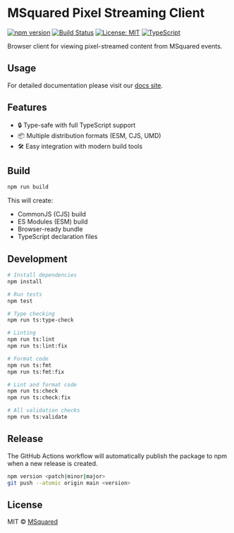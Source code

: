 # MSquared Pixel Streaming Client

[![npm version](https://img.shields.io/npm/v/@msquared/pixel-streaming-client.svg)](https://www.npmjs.com/package/@msquared/pixel-streaming-client)
[![Build Status](https://github.com/msquared-io/pixel-streaming-client/actions/workflows/main.yaml/badge.svg)](https://github.com/msquared-io/pixel-streaming-client/actions/workflows/main.yaml)
[![License: MIT](https://img.shields.io/badge/License-MIT-yellow.svg)](https://opensource.org/licenses/MIT)
[![TypeScript](https://img.shields.io/badge/TypeScript-5.7-blue.svg)](https://www.typescriptlang.org/)

Browser client for viewing pixel-streamed content from MSquared events.

## Usage

For detailed documentation please visit our [docs site](https://docs.msquared.io/apis-and-tooling/frontend-sdks/pixel-streaming).

## Features

- 🔒 Type-safe with full TypeScript support
- 📦 Multiple distribution formats (ESM, CJS, UMD)
- 🛠️ Easy integration with modern build tools

## Build

```bash
npm run build
```

This will create:
- CommonJS (CJS) build
- ES Modules (ESM) build
- Browser-ready bundle
- TypeScript declaration files

## Development

```bash
# Install dependencies
npm install

# Run tests
npm test

# Type checking
npm run ts:type-check

# Linting
npm run ts:lint
npm run ts:lint:fix

# Format code
npm run ts:fmt
npm run ts:fmt:fix

# Lint and format code
npm run ts:check
npm run ts:check:fix

# All validation checks
npm run ts:validate
```

## Release

The GitHub Actions workflow will automatically publish the package to npm when a new release is created.

```bash
npm version <patch|minor|major>
git push --atomic origin main <version>
```

## License

MIT © [MSquared](https://msquared.io)

